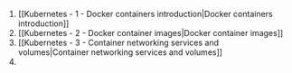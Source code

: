 1. [[Kubernetes - 1 - Docker containers introduction|Docker containers introduction]]
2. [[Kubernetes - 2 - Docker container images|Docker container images]]
3. [[Kubernetes - 3 - Container networking services and volumes|Container networking services and volumes]]
4. 